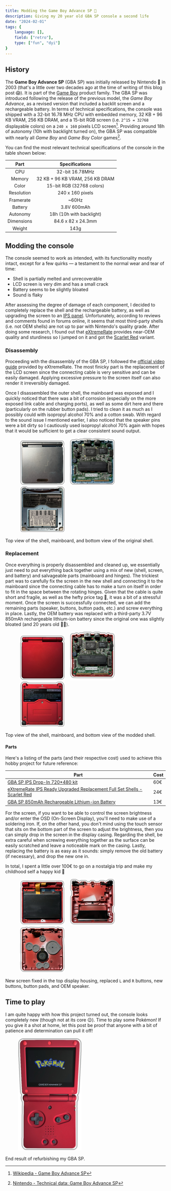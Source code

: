 ```yaml
---
title: Modding the Game Boy Advance SP 👾
description: Giving my 20 year old GBA SP console a second life
date: "2024-02-01"
tags: {
    language: [],
    field: ["retro"],
    type: ["fun", "dyi"]
}
---
```


## History

The **Game Boy Advance SP** (GBA SP) was initially released by Nintendo 🍄 in 2003 (that's a little over two decades ago at the time of writing of this blog post 😱). It is part of the [Game Boy](https://en.wikipedia.org/wiki/Nintendo_video_game_consoles#Game_Boy_(1989)) product family. The GBA SP was introduced following the release of the previous model, the *Game Boy Advance*, as a revised version that included a backlit screen and a rechargeable battery. In terms of technical specifications, the console was shipped with a 32-bit 16.78 MHz CPU with embedded memory, 32 KB + 96 KB VRAM, 256 KB DRAM, and a 15-bit RGB screen (i.e. `2^15 = 32768` displayable colors) on a `240 x 160` pixels LCD screen[^1]. Providing around 18h of autonomy (10h with backlight turned on), the GBA SP was compatible with nearly all *Game Boy* and *Game Boy Color* games[^2].

You can find the most relevant technical specifications of the console in the table shown below:

[^1]: [Wikipedia - Game Boy Advance SP](https://en.wikipedia.org/wiki/Game_Boy_Advance_SP)
[^2]: [Nintendo - Technical data: Game Boy Advance SP](https://www.nintendo.co.uk/Support/Game-Boy-Advance-SP/Product-information/Technical-data/Technical-data-619375.html)

|    Part    |          Specifications         |
|:----------:|:-------------------------------:|
|     CPU    |         32-bit 16.78MHz         |
|   Memory   | 32 KB + 96 KB VRAM, 256 KB DRAM |
|    Color   |    15-bit RGB (32768 colors)    |
| Resolution |         240 x 160 pixels        |
|  Framerate |              ~60Hz              |
|   Battery  |           3.8V 600mAh           |
|  Autonomy  |     18h (10h with backlight)    |
| Dimensions |        84.6 x 82 x 24.3mm       |
|   Weight   |               143g              |

## Modding the console

The console seemed to work as intended, with its functionality mostly intact, except for a few quirks — a testament to the normal wear and tear of time:

- Shell is partially melted and unrecoverable
- LCD screen is very dim and has a small crack
- Battery seems to be slightly bloated
- Sound is flaky

After assessing the degree of damage of each component, I decided to completely replace the shell and the rechargeable battery, as well as upgrading the screen to an [IPS panel](https://en.wikipedia.org/wiki/IPS_panel). Unfortunately, according to reviews and comments found in forums online, it seems that most third-party shells (i.e. not OEM shells) are not up to par with Nintendo's quality grade. After doing some research, I found out that [eXtremeRate](https://extremerate.com/) provides near-OEM quality and sturdiness so I jumped on it and got the [Scarlet Red](https://extremerate.com/products/extremerate-ips-ready-upgraded-replacement-full-set-shells-with-buttons-for-gameboy-advance-sp-gba-sp-compatible-with-both-ips-standard-lcd-scarlet-red?_pos=1&_psq=gba+sp+scar&_ss=e&_v=1.0) variant.

### Disassembly

Proceeding with the disassembly of the GBA SP, I followed the [official video guide](https://youtu.be/R7EHybsHhE4) provided by eXtremeRate. The most finicky part is the replacement of the LCD screen since the connecting cable is very sensitive and can be easily damaged. Applying excessive pressure to the screen itself can also render it irreversibly damaged.

Once I disassembled the outer shell, the mainboard was exposed and I quickly noticed that there was a bit of corrosion (especially on the more exposed link cable and charging ports), as well as some dirt here and there (particularly on the rubber button pads). I tried to clean it as much as I possibly could with isopropyl alcohol 70% and a cotton swab. With regard to the sound issue I mentioned earlier, I also noticed that the speaker pins were a bit dirty so I cautiously used isopropyl alcohol 70% again with hopes that it would be sufficient to get a clear consistent sound output.

<div>
  <figure class="figure">
    <img alt="OEM shell top" src="/images/2024/2.gba_sp/original_front.png" class="figure-image" style="max-width: calc(100% / 3); padding: 0 6px; object-fit: contain;">
    <img alt="OEM mainboard" src="/images/2024/2.gba_sp/original_board.png" class="figure-image" style="max-width: calc(100% / 3); padding: 0 6px; object-fit: contain;">
    <img alt="OEM shell bottom" src="/images/2024/2.gba_sp/original_back.png" class="figure-image" style="max-width: calc(100% / 3); padding: 0 6px; object-fit: contain;">
  </figure>
  <p class="figure-caption">Top view of the shell, mainboard, and bottom view of the original shell.</p>
</div>

### Replacement

Once everything is properly disassembled and cleaned up, we essentially just need to put everything back together using a mix of new (shell, screen, and battery) and salvageable parts (mainboard and hinges). The trickiest part was to carefully fix the screen in the new shell and connecting it to the mainboard since the connecting cable has to make a turn on itself in order to fit in the space between the rotating hinges. Given that the cable is quite short and fragile, as well as the hefty price tag 💸, it was a bit of a stressful moment. Once the screen is successfully connected, we can add the remaining parts (speaker, buttons, button pads, etc.) and screw everything in place. Lastly, the OEM battery was replaced with a third-party 3.7V 850mAh rechargeable lithium-ion battery since the original one was slightly bloated (and 20 years old 🤷‍♂️).

<div>
  <figure class="figure">
    <img alt="Third-party shell top" src="/images/2024/2.gba_sp/modded_front.png" class="figure-image" style="max-width: calc(100% / 3); padding: 0 6px; object-fit: contain;">
    <img alt="OEM mainboard" src="/images/2024/2.gba_sp/modded_board.png" class="figure-image" style="max-width: calc(100% / 3); padding: 0 6px; object-fit: contain;">
    <img alt="Third-party shell bottom" src="/images/2024/2.gba_sp/modded_back.png" class="figure-image" style="max-width: calc(100% / 3); padding: 0 6px; object-fit: contain;">
  </figure>
  <p class="figure-caption">Top view of the shell, mainboard, and bottom view of the modded shell.</p>
</div>

#### Parts

Here's a listing of the parts (and their respective cost) used to achieve this hobby project for future reference:

| Part | Cost |
|---|---|
| [GBA SP IPS Drop-In 720*480 kit]( https://retrohahn.com/en/collections/gameboyadvancesp/products/gameboyadvancesp30inchdropin720480laminatedlcd?variant=44208559980808 ) | 60€ |
| [eXtremeRate IPS Ready Upgraded Replacement Full Set Shells - Scarlet Red]( https://extremerate.com/products/extremerate-ips-ready-upgraded-replacement-full-set-shells-with-buttons-for-gameboy-advance-sp-gba-sp-compatible-with-both-ips-standard-lcd-scarlet-red?_pos=1&_psq=gba+sp+scar&_ss=e&_v=1.0 ) | 24€ |
| [GBA SP 850mAh Rechargeable Lithium-ion Battery]( https://www.amazon.com/Rechargeable-Lithium-ion-Compatible-Game-Boy-Advance/dp/B00FJ2WOJE ) | 13€ |

For the screen, if you want to be able to control the screen brightness and/or enter the OSD (On-Screen Display), you'll need to make use of a soldering iron. If, on the other hand, you don't mind using the touch sensor that sits on the bottom part of the screen to adjust the brightness, then you can simply drop in the screen in the display casing. Regarding the shell, be extra careful when screwing everything together as the surface can be easily scratched and leave a noticeable mark on the casing. Lastly, replacing the battery is as easy as it sounds: simply remove the old battery (if necessary), and drop the new one in.

In total, I spent a little over 100€ to go on a nostalgia trip and make my childhood self a happy kid 🎉

<div>
  <figure class="figure">
    <img alt="Third-party IPS screen" src="/images/2024/2.gba_sp/modded_screen.png" class="figure-image" style="max-width: calc(100% / 3); padding: 0 6px; object-fit: contain;">
    <img alt="Third-party shell inside bottom" src="/images/2024/2.gba_sp/modded_inside_bottom.png" class="figure-image" style="max-width: calc(100% / 3); padding: 0 6px; object-fit: contain;">
    <img alt="Third-party shell inside top" src="/images/2024/2.gba_sp/modded_inside_top.png" class="figure-image" style="max-width: calc(100% / 3); padding: 0 6px; object-fit: contain;">
  </figure>
  <p class="figure-caption">New screen fixed in the top display housing, replaced <code>L</code> and <code>R</code> buttons, new buttons, button pads, and OEM speaker.</p>
</div>

## Time to play

I am quite happy with how this project turned out, the console looks completely new (though not at its core 😉). Time to play some Pokémon! If you give it a shot at home, let this post be proof that anyone with a bit of patience and determination can pull it off!

<div>
  <figure class="figure">
    <img alt="Modded GBA SP" src="/images/2024/2.gba_sp/modded.png" class="figure-image" style="max-width: 200px;">
  </figure>
  <p class="figure-caption">End result of refurbishing my GBA SP.</p>
</div>
